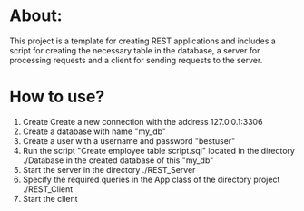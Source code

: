 # About:
This project is a template for creating REST applications and includes a script for creating the necessary table in the database, a server for processing requests and a client for sending requests to the server.
# How to use?
1. Create Create a new connection with the address 127.0.0.1:3306
2. Create a database with name "my_db"
3. Create a user with a username and password "bestuser"
4. Run the script "Create employee table script.sql" located in the directory ./Database in the created database of this "my_db"
5. Start the server in the directory ./REST_Server
6. Specify the required queries in the App class of the directory project ./REST_Client
7. Start the client